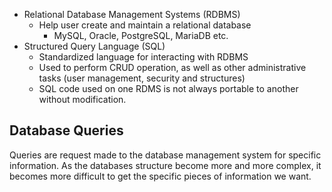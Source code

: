 - Relational Database Management Systems (RDBMS)
	- Help user create and maintain a relational database
		- MySQL, Oracle, PostgreSQL, MariaDB etc.
- Structured Query Language (SQL)
	- Standardized language for interacting with RDBMS
	- Used to perform CRUD operation, as well as other administrative tasks (user management, security and structures)
	- SQL code used on one  RDMS is not always portable to another without modification.

## Database Queries
Queries are request made to the database management system for specific information.
As the databases structure become more and more complex, it becomes more difficult to get the specific pieces of information we want.
